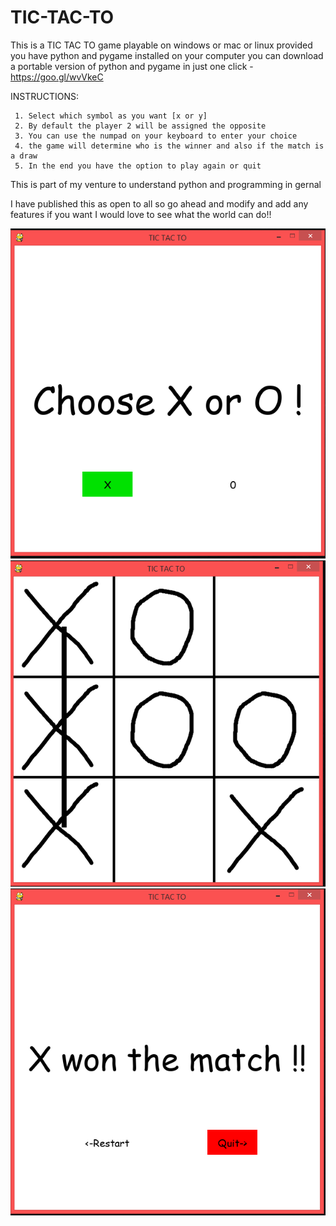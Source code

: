 # TIC-TAC-TO

This is a TIC TAC TO game
playable on windows or mac or linux provided you have python and pygame installed on your computer 
you can download a portable version of python and pygame in just one click - https://goo.gl/wvVkeC

INSTRUCTIONS:

     1. Select which symbol as you want [x or y]
     2. By default the player 2 will be assigned the opposite
     3. You can use the numpad on your keyboard to enter your choice
     4. the game will determine who is the winner and also if the match is a draw
     5. In the end you have the option to play again or quit
    
This is part of my venture to understand python and programming in gernal 

I have published this as open to all so go ahead and modify and add any features if you want 
I would love to see what the world can do!!

![](pic1.png)
![](pic2.png)
![](pic3.png)
